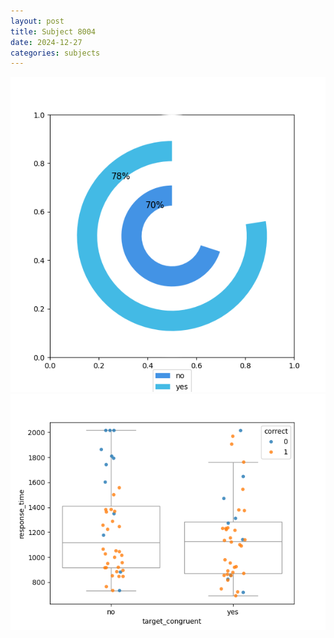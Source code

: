 ```yaml
---
layout: post
title: Subject 8004
date: 2024-12-27
categories: subjects
---
```


![](data/8004/run-7/8004_accuracy_target_congruence.png)
![](data/8004/run-7/8004_rt_congruence.png)
